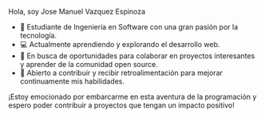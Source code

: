  Hola, soy Jose Manuel Vazquez Espinoza 

- 🌱 Estudiante de Ingeniería en Software con una gran pasión por la tecnología.
- 💻 Actualmente aprendiendo y explorando el desarrollo web.
- 🎯 En busca de oportunidades para colaborar en proyectos interesantes y aprender de la comunidad open source.
- 🤝 Abierto a contribuir y recibir retroalimentación para mejorar continuamente mis habilidades.

¡Estoy emocionado por embarcarme en esta aventura de la programación y espero poder contribuir a proyectos que tengan un impacto positivo!

